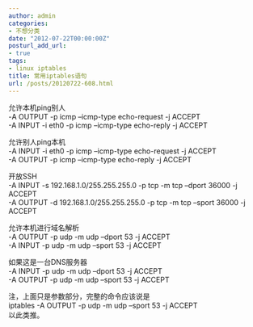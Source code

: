 ```yaml
---
author: admin
categories:
- 不想分类
date: "2012-07-22T00:00:00Z"
posturl_add_url:
- true
tags:
- linux iptables
title: 常用iptables语句
url: /posts/20120722-608.html
---
```

允许本机ping别人  
-A OUTPUT -p icmp &#8211;icmp-type echo-request -j ACCEPT  
-A INPUT -i eth0 -p icmp &#8211;icmp-type echo-reply -j ACCEPT

允许别人ping本机  
-A INPUT -i eth0 -p icmp &#8211;icmp-type echo-request -j ACCEPT  
-A OUTPUT -p icmp &#8211;icmp-type echo-reply -j ACCEPT

开放SSH  
-A INPUT -s 192.168.1.0/255.255.255.0 -p tcp -m tcp &#8211;dport 36000 -j ACCEPT  
-A OUTPUT -d 192.168.1.0/255.255.255.0 -p tcp -m tcp &#8211;sport 36000 -j ACCEPT

允许本机进行域名解析  
-A OUTPUT -p udp -m udp &#8211;dport 53 -j ACCEPT  
-A INPUT -p udp -m udp &#8211;sport 53 -j ACCEPT

如果这是一台DNS服务器  
-A INPUT -p udp -m udp &#8211;dport 53 -j ACCEPT  
-A OUTPUT -p udp -m udp &#8211;sport 53 -j ACCEPT

注，上面只是参数部分，完整的命令应该说是  
iptables -A OUTPUT -p udp -m udp &#8211;sport 53 -j ACCEPT  
以此类推。